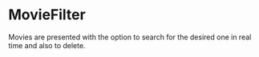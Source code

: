 # MovieFilter
Movies are presented with the option to search for the desired one in real time and also to delete.
